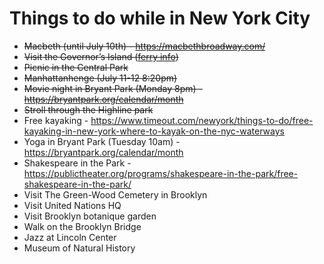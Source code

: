 # Things to do while in New York City

- ~~Macbeth (until July 10th) - https://macbethbroadway.com/~~
- ~~Visit the Governor’s Island ([ferry info](https://www.govisland.com/visit-the-island/reopening-updates))~~
- ~~Picnic in the Central Park~~
- ~~Manhattanhenge (July 11-12 8:20pm)~~
- ~~Movie night in Bryant Park (Monday 8pm) - https://bryantpark.org/calendar/month~~
- ~~Stroll through the Highline park~~
- Free kayaking - https://www.timeout.com/newyork/things-to-do/free-kayaking-in-new-york-where-to-kayak-on-the-nyc-waterways
- Yoga in Bryant Park (Tuesday 10am) - https://bryantpark.org/calendar/month
- Shakespeare in the Park - https://publictheater.org/programs/shakespeare-in-the-park/free-shakespeare-in-the-park/
- Visit The Green-Wood Cemetery in Brooklyn
- Visit United Nations HQ
- Visit Brooklyn botanique garden
- Walk on the Brooklyn Bridge
- Jazz at Lincoln Center
- Museum of Natural History
